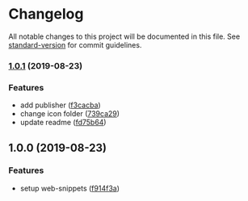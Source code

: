 # Changelog

All notable changes to this project will be documented in this file. See [standard-version](https://github.com/conventional-changelog/standard-version) for commit guidelines.

### [1.0.1](https://github.com/newset/web-snippets/compare/v1.0.0...v1.0.1) (2019-08-23)


### Features

* add publisher ([f3cacba](https://github.com/newset/web-snippets/commit/f3cacba))
* change icon folder ([739ca29](https://github.com/newset/web-snippets/commit/739ca29))
* update readme ([fd75b64](https://github.com/newset/web-snippets/commit/fd75b64))



## 1.0.0 (2019-08-23)


### Features

* setup web-snippets ([f914f3a](https://git.doctorwork.com/insane/web-snippets/commit/f914f3a))
